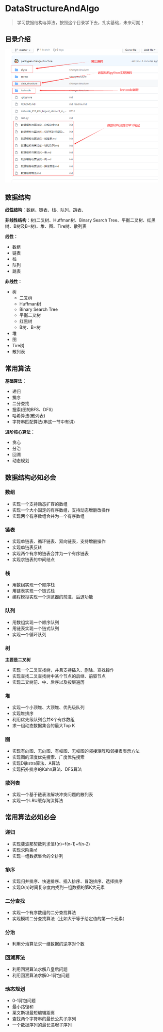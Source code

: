 # DataStructureAndAlgo

> 学习数据结构与算法，按照这个目录学下去，扎实基础，未来可期！
>



## 目录介绍

![QQ截图20200718090448](DataStructureMD/assets/QQ截图20200718090448.png)



## 数据结构

**线性结构**：数组、链表、栈、队列、跳表、

**非线性结构**：树(二叉树、Huffman树、Binary Search Tree、平衡二叉树、红黑树、B树及B+树)、堆、图、Tire树、散列表

**线性：**

- 数组
- 链表
- 栈
- 队列
- 跳表

**非线性：**

- 树
  - 二叉树
  - Huffman树
  - Binary Search Tree
  - 平衡二叉树
  - 红黑树
  - B树、B+树
- 堆
- 图
- Tire树
- 散列表



## 常用算法

**基础算法：**

- 递归
- 排序
- 二分查找
- 搜索(图的BFS、DFS)
- 哈希算法(散列表)
- 字符串匹配算法(串这一节中有讲)



**进阶核心算法：**

- 贪心
- 分治
- 回溯
- 动态规划



## 数据结构必知必会

### 数组

- 实现一个支持动态扩容的数组
- 实现一个大小固定的有序数组，支持动态增删改操作
- 实现两个有序数组合并为一个有序数组



### 链表

- 实现单链表、循环链表、双向链表，支持增删操作
- 实现单链表反转
- 实现两个有序的链表合并为一个有序链表
- 实现求链表的中间结点



### 栈

- 用数组实现一个顺序栈
- 用链表实现一个链式栈
- 编程模拟实现一个浏览器的前进、后退功能



### 队列

- 用数组实现一个顺序队列
- 用链表实现一个链式队列
- 实现一个循环队列



### 树

**主要是二叉树**

- 实现一个二叉查找树，并且支持插入、删除、查找操作
- 实现查找二叉查找树中某个节点的后继、前驱节点
- 实现二叉树前、中、后序以及按层遍历



### 堆

- 实现一个小顶堆、大顶堆、优先级队列
- 实现堆排序
- 利用优先级队列合并K个有序数组
- 求一组动态数据集合的最大Top K



### 图

- 实现有向图、无向图、有权图、无权图的邻接矩阵和邻接表表示方法
- 实现图的深度优先搜索、广度优先搜索
- 实现Dijkstra算法、A算法
- 实现拓扑排序的Kahn算法、DFS算法



### 散列表

- 实现一个基于链表法解决冲突问题的散列表
- 实现一个LRU缓存淘汰算法





## 常用算法必知必会

### 递归

- 实现斐波那契数列求值f(n)=f(n-1)+f(n-2)
- 实现求阶乘n!
- 实现一组数据集合的全排列



### 排序

- 实现归并排序、快速排序、插入排序、冒泡排序、选择排序
- 实现O(n)时间复杂度内找到一组数据的第K大元素



### 二分查找

- 实现一个有序数组的二分查找算法
- 实现模糊二分查找算法（比如大于等于给定值的第一个元素）



### 分治

- 利用分治算法求一组数据的逆序对个数



### 回溯算法

- 利用回溯算法求解八皇后问题
- 利用回溯算法求解0-1背包问题



### 动态规划

- 0-1背包问题
- 最小路径和
- 莱文斯坦最短编辑距离
- 查找两个字符串的最长公共子序列
- 一个数据序列的最长递增子序列